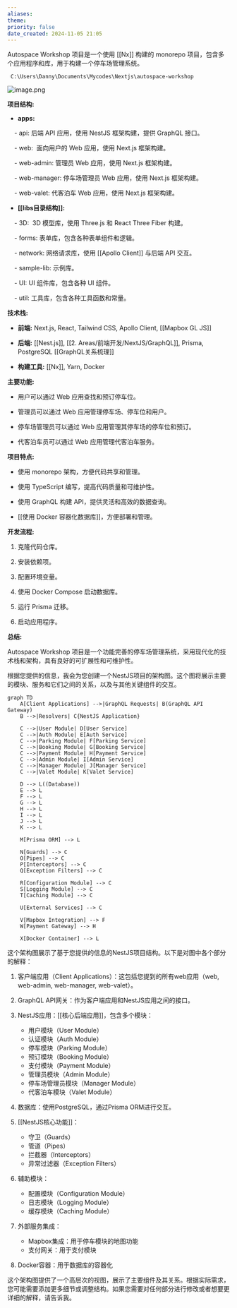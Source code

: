```yaml
---
aliases: 
theme: 
priority: false
date_created: 2024-11-05 21:05
---
```


Autospace Workshop 项目是一个使用 [[Nx]] 构建的 monorepo 项目，包含多个应用程序和库，用于构建一个停车场管理系统。

```
 C:\Users\Danny\Documents\Mycodes\Nextjs\autospace-workshop
```

![image.png](https://cdn.jsdelivr.net/gh/duanbiao2000/BlogGallery@main/picture/20240916150351.png)

**项目结构:**

- **apps:**

    - api: 后端 API 应用，使用 NestJS 框架构建，提供 GraphQL 接口。

    - web:  面向用户的 Web 应用，使用 Next.js 框架构建。

    - web-admin: 管理员 Web 应用，使用 Next.js 框架构建。

    - web-manager: 停车场管理员 Web 应用，使用 Next.js 框架构建。

    - web-valet: 代客泊车 Web 应用，使用 Next.js 框架构建。

- **[[libs目录结构]]:**

    - 3D:  3D 模型库，使用 Three.js 和 React Three Fiber 构建。

    - forms: 表单库，包含各种表单组件和逻辑。

    - network: 网络请求库，使用 [[Apollo Client]] 与后端 API 交互。

    - sample-lib: 示例库。

    - UI: UI 组件库，包含各种 UI 组件。

    - util: 工具库，包含各种工具函数和常量。

**技术栈:**

- **前端:** Next.js, React, Tailwind CSS, Apollo Client, [[Mapbox GL JS]]

- **后端:** [[Nest.js]], [[2. Areas/前端开发/NextJS/GraphQL]], Prisma, PostgreSQL [[GraphQL关系梳理]]

- **构建工具:** [[Nx]], Yarn, Docker

**主要功能:**

- 用户可以通过 Web 应用查找和预订停车位。

- 管理员可以通过 Web 应用管理停车场、停车位和用户。

- 停车场管理员可以通过 Web 应用管理其停车场的停车位和预订。

- 代客泊车员可以通过 Web 应用管理代客泊车服务。

**项目特点:**

- 使用 monorepo 架构，方便代码共享和管理。

- 使用 TypeScript 编写，提高代码质量和可维护性。

- 使用 GraphQL 构建 API，提供灵活和高效的数据查询。

- [[使用 Docker 容器化数据库]]，方便部署和管理。

**开发流程:**

1. 克隆代码仓库。

2. 安装依赖项。

3. 配置环境变量。

4. 使用 Docker Compose 启动数据库。

5. 运行 Prisma 迁移。

6. 启动应用程序。

**总结:**

Autospace Workshop 项目是一个功能完善的停车场管理系统，采用现代化的技术栈和架构，具有良好的可扩展性和可维护性。

根据您提供的信息，我会为您创建一个NestJS项目的架构图。这个图将展示主要的模块、服务和它们之间的关系，以及与其他关键组件的交互。

```
graph TD
    A[Client Applications] -->|GraphQL Requests| B(GraphQL API Gateway)
    B -->|Resolvers| C{NestJS Application}
    
    C -->|User Module| D[User Service]
    C -->|Auth Module| E[Auth Service]
    C -->|Parking Module| F[Parking Service]
    C -->|Booking Module| G[Booking Service]
    C -->|Payment Module| H[Payment Service]
    C -->|Admin Module| I[Admin Service]
    C -->|Manager Module| J[Manager Service]
    C -->|Valet Module| K[Valet Service]
    
    D --> L((Database))
    E --> L
    F --> L
    G --> L
    H --> L
    I --> L
    J --> L
    K --> L
    
    M[Prisma ORM] --> L
    
    N[Guards] --> C
    O[Pipes] --> C
    P[Interceptors] --> C
    Q[Exception Filters] --> C
    
    R[Configuration Module] --> C
    S[Logging Module] --> C
    T[Caching Module] --> C
    
    U[External Services] --> C
    
    V[Mapbox Integration] --> F
    W[Payment Gateway] --> H
    
    X[Docker Container] --> L
```

这个架构图展示了基于您提供的信息的NestJS项目结构。以下是对图中各个部分的解释：

1. 客户端应用（Client Applications）：这包括您提到的所有web应用（web, web-admin, web-manager, web-valet）。

2. GraphQL API网关：作为客户端应用和NestJS应用之间的接口。

3. NestJS应用：[[核心后端应用]]，包含多个模块：
   - 用户模块（User Module）
   - 认证模块（Auth Module）
   - 停车模块（Parking Module）
   - 预订模块（Booking Module）
   - 支付模块（Payment Module）
   - 管理员模块（Admin Module）
   - 停车场管理员模块（Manager Module）
   - 代客泊车模块（Valet Module）

4. 数据库：使用PostgreSQL，通过Prisma ORM进行交互。

5. [[NestJS核心功能]]：
   - 守卫（Guards）
   - 管道（Pipes）
   - 拦截器（Interceptors）
   - 异常过滤器（Exception Filters）

6. 辅助模块：
   - 配置模块（Configuration Module）
   - 日志模块（Logging Module）
   - 缓存模块（Caching Module）

7. 外部服务集成：
   - Mapbox集成：用于停车模块的地图功能
   - 支付网关：用于支付模块

8. Docker容器：用于数据库的容器化

这个架构图提供了一个高层次的视图，展示了主要组件及其关系。根据实际需求，您可能需要添加更多细节或调整结构。如果您需要对任何部分进行修改或者想要更详细的解释，请告诉我。
